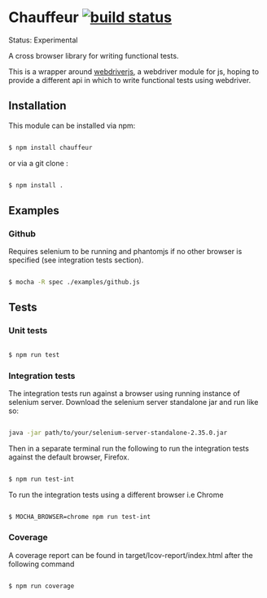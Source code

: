 # Chauffeur [![build status](https://secure.travis-ci.org/lawrencec/chauffeur.png)](http://travis-ci.org/lawrencec/chauffeur)

Status: Experimental

A cross browser library for writing functional tests.

This is a wrapper around [webdriverjs](https://github.com/camme/webdriverjs/), a webdriver module for js, hoping to provide a
different api in which to write functional tests using webdriver.

## Installation

This module can be installed via npm:

``` bash

$ npm install chauffeur

```

or via a git clone :

``` bash

$ npm install .

```

## Examples

### Github

Requires selenium to be running and phantomjs if no other browser is specified (see integration tests section).

``` bash

$ mocha -R spec ./examples/github.js

```

## Tests

### Unit tests

``` bash

$ npm run test

```

### Integration tests

The integration tests run against a browser using running instance of selenium server.
Download the selenium server standalone jar and run like so:

``` bash

java -jar path/to/your/selenium-server-standalone-2.35.0.jar

```

Then in a separate terminal run the following to run the integration tests against the default browser, Firefox.

``` bash

$ npm run test-int

```

To run the integration tests using a different browser i.e Chrome

``` bash

$ MOCHA_BROWSER=chrome npm run test-int

```

### Coverage

A coverage report can be found in target/lcov-report/index.html after the following command

``` bash

$ npm run coverage

```

